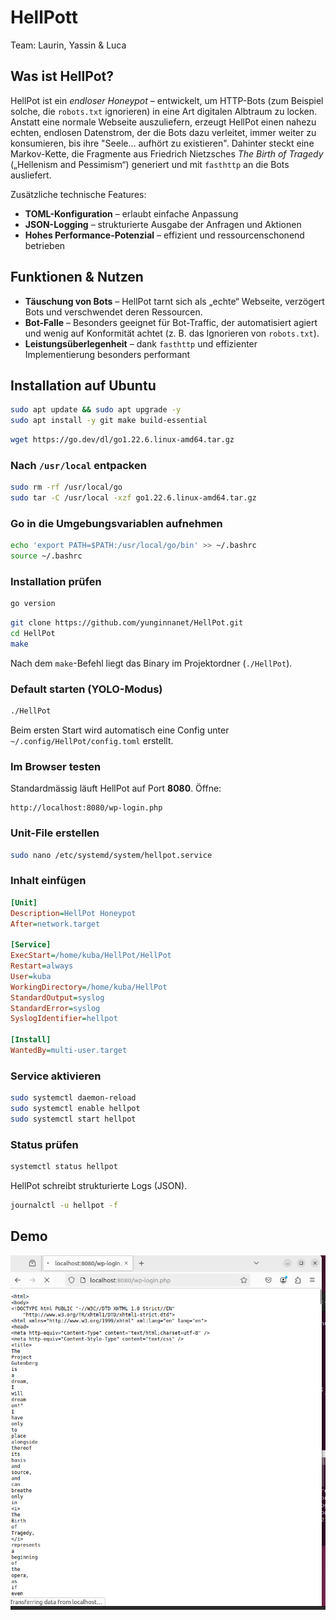 # HellPott
Team: Laurin, Yassin & Luca

## Was ist HellPot?

HellPot ist ein *endloser Honeypot* – entwickelt, um HTTP-Bots (zum Beispiel solche, die `robots.txt` ignorieren) in eine Art digitalen Albtraum zu locken. Anstatt eine normale Webseite auszuliefern, erzeugt HellPot einen nahezu echten, endlosen Datenstrom, der die Bots dazu verleitet, immer weiter zu konsumieren, bis ihre "Seele… aufhört zu existieren".
Dahinter steckt eine Markov-Kette, die Fragmente aus Friedrich Nietzsches *The Birth of Tragedy* („Hellenism and Pessimism“) generiert und mit `fasthttp` an die Bots ausliefert.

Zusätzliche technische Features:

* **TOML-Konfiguration** – erlaubt einfache Anpassung
* **JSON-Logging** – strukturierte Ausgabe der Anfragen und Aktionen
* **Hohes Performance-Potenzial** – effizient und ressourcenschonend betrieben

## Funktionen & Nutzen

* **Täuschung von Bots** – HellPot tarnt sich als „echte“ Webseite, verzögert Bots und verschwendet deren Ressourcen.
* **Bot-Falle** – Besonders geeignet für Bot-Traffic, der automatisiert agiert und wenig auf Konformität achtet (z. B. das Ignorieren von `robots.txt`).
* **Leistungsüberlegenheit** – dank `fasthttp` und effizienter Implementierung besonders performant

## Installation auf Ubuntu


```bash
sudo apt update && sudo apt upgrade -y
sudo apt install -y git make build-essential
```

```bash
wget https://go.dev/dl/go1.22.6.linux-amd64.tar.gz
```

### Nach `/usr/local` entpacken

```bash
sudo rm -rf /usr/local/go
sudo tar -C /usr/local -xzf go1.22.6.linux-amd64.tar.gz
```

### Go in die Umgebungsvariablen aufnehmen

```bash
echo 'export PATH=$PATH:/usr/local/go/bin' >> ~/.bashrc
source ~/.bashrc
```

### Installation prüfen

```bash
go version
```

```bash
git clone https://github.com/yunginnanet/HellPot.git
cd HellPot
make
```

Nach dem `make`-Befehl liegt das Binary im Projektordner (`./HellPot`).

### Default starten (YOLO-Modus)

```bash
./HellPot
```

Beim ersten Start wird automatisch eine Config unter
`~/.config/HellPot/config.toml` erstellt.

### Im Browser testen

Standardmässig läuft HellPot auf Port **8080**.
Öffne:

```
http://localhost:8080/wp-login.php
```

### Unit-File erstellen

```bash
sudo nano /etc/systemd/system/hellpot.service
```

### Inhalt einfügen

```ini
[Unit]
Description=HellPot Honeypot
After=network.target

[Service]
ExecStart=/home/kuba/HellPot/HellPot
Restart=always
User=kuba
WorkingDirectory=/home/kuba/HellPot
StandardOutput=syslog
StandardError=syslog
SyslogIdentifier=hellpot

[Install]
WantedBy=multi-user.target
```

### Service aktivieren

```bash
sudo systemctl daemon-reload
sudo systemctl enable hellpot
sudo systemctl start hellpot
```

### Status prüfen

```bash
systemctl status hellpot
```

HellPot schreibt strukturierte Logs (JSON).

```bash
journalctl -u hellpot -f
```

## Demo

![HellPot Demo](hellpot.png)